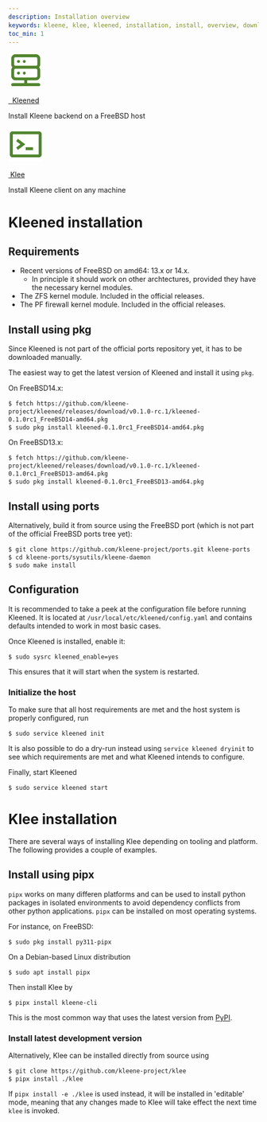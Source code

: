 ```yaml
---
description: Installation overview
keywords: kleene, klee, kleened, installation, install, overview, download
toc_min: 1
---
```


<div class="component-container">
  <!--start row-->
  <div class="row">
     <div class="col-xs-12 col-sm-12 col-md-12 col-lg-6 block">
        <div class="component">
             <div class="component-icon">
                 <a href="/install/#kleened-installation"><img src="/assets/images/kleened-server.svg" alt="kleened" width="70" height="70"></a>
             </div>
             <p class="h2"><a href="/install/#kleened-installation">&nbsp;&nbsp;Kleened</a></p>
             <p>Install Kleene backend on a FreeBSD host</p>
        </div>
     </div>
     <div class="col-xs-12 col-sm-12 col-md-12 col-lg-6 block">
        <div class="component">
            <div class="component-icon">
                 <a href="/install/#klee-installation"><img src="/assets/images/klee-reference.svg" alt="klee" width="70" height="70"></a>
            </div>
            <p class="h2"><a href="/install/#klee-installation">&nbsp;Klee</a></p>
            <p>Install Kleene client on any machine</p>
        </div>
     </div>
  </div>
</div>

# Kleened installation

## Requirements

- Recent versions of FreeBSD on amd64: 13.x or 14.x.
  - In principle it should work on other archtectures, provided they have the necessary kernel modules.
- The ZFS kernel module. Included in the official releases.
- The PF firewall kernel module. Included in the official releases.

## Install using pkg

Since Kleened is not part of the official ports repository yet, it has to be
downloaded manually.

The easiest way to get the latest version of Kleened and install it using
`pkg`.

On FreeBSD14.x:

```console
$ fetch https://github.com/kleene-project/kleened/releases/download/v0.1.0-rc.1/kleened-0.1.0rc1_FreeBSD14-amd64.pkg
$ sudo pkg install kleened-0.1.0rc1_FreeBSD14-amd64.pkg
```

On FreeBSD13.x:

```console
$ fetch https://github.com/kleene-project/kleened/releases/download/v0.1.0-rc.1/kleened-0.1.0rc1_FreeBSD13-amd64.pkg
$ sudo pkg install kleened-0.1.0rc1_FreeBSD13-amd64.pkg
```

## Install using ports

Alternatively, build it from source using the FreeBSD port (which is not part
of the official FreeBSD ports tree yet):

```console
$ git clone https://github.com/kleene-project/ports.git kleene-ports
$ cd kleene-ports/sysutils/kleene-daemon
$ sudo make install
```

## Configuration

It is recommended to take a peek at the configuration file before running
Kleened. It is located at `/usr/local/etc/kleened/config.yaml` and contains
defaults intended to work in most basic cases.

Once Kleened is installed, enable it:

```console
$ sudo sysrc kleened_enable=yes
```

This ensures that it will start when the system is restarted.

### Initialize the host

To make sure that all host requirements are met and the host system is properly
configured, run

```console
$ sudo service kleened init
```

It is also possible to do a dry-run instead using
`service kleened dryinit` to see which requirements are met and what
Kleened intends to configure.

Finally, start Kleened

```console
$ sudo service kleened start
```

# Klee installation

There are several ways of installing Klee depending on tooling and platform.
The following provides a couple of examples.

## Install using pipx

`pipx` works on many differen platforms and can be used to install python packages
in isolated environments to avoid dependency conflicts from other python applications.
`pipx` can be installed on most operating systems.

For instance, on FreeBSD:

```console
$ sudo pkg install py311-pipx
```

On a Debian-based Linux distribution

```console
$ sudo apt install pipx
```

Then install Klee by

```console
$ pipx install kleene-cli
```

This is the most common way that uses the latest version from
[PyPI](https://pypi.org/).

### Install latest development version

Alternatively, Klee can be installed directly from source using

```console
$ git clone https://github.com/kleene-project/klee
$ pipx install ./klee
```

If `pipx install -e ./klee` is used instead, it will be installed in 'editable'
mode, meaning that any changes made to Klee will take effect the next time `klee`
is invoked.
